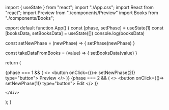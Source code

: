 import { useState } from "react";
import "./App.css";
import React from "react";
import Preview from "./components/Preview"
import Books from "./components/Books";

export default function App() {
  const [phase, setPhase] = useState(1)
  const [booksData, setBooksData] = useState([])
  console.log(booksData)
 
  const setNewPhase = (newPhase) => {
    setPhase(newPhase)
  }

  const takeDataFromBooks = (value) => {
    setBooksData(value)
  }
 
  return (
    <div className="App">
     {phase === 1 && (
       <>
       <Books booksData={booksData} takeDataFromBooks={takeDataFromBooks}/>
       <button onClick={()=> setNewPhase(2)} type="button"> Preview</button>
       </>
     )}
    {phase === 2 && (
       <>
       <Preview booksData={booksData}/>
       <button onClick={()=> setNewPhase(1)} type="button"> Edit</button>
       </>
     )}

    </div>
  );
}
